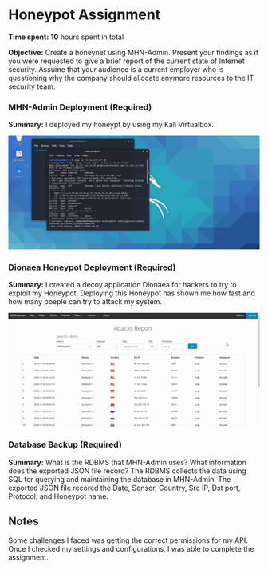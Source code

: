 # Honeypot Assignment

**Time spent:** **10** hours spent in total 

**Objective:** Create a honeynet using MHN-Admin. Present your findings as if you were requested to give a brief report of the current state of Internet security. Assume that your audience is a current employer who is questioning why the company should allocate anymore resources to the IT security team.

### MHN-Admin Deployment (Required)

**Summary:** 
I deployed my honeypt by using my Kali Virtualbox.

<img src="deployment.gif">

### Dionaea Honeypot Deployment (Required)

**Summary:**
I created a decoy application Dionaea for hackers to try to exploit my Honeypot. Deploying this Honeypot has shown me how fast and how many poeple can try to attack my system. 

<img src="dionaea.gif">

### Database Backup (Required) 

**Summary:** What is the RDBMS that MHN-Admin uses? What information does the exported JSON file record?
The RDBMS collects the data using SQL for querying and maintaining the database in MHN-Admin. 
The exported JSON file recored the Date, Sensor, Country, Src IP, Dst port, Protocol, and Honeypot name. 


## Notes
Some challenges I faced was getting the correct permissions for my API. Once I checked my settings and configurations, I was able to complete the assignment.

